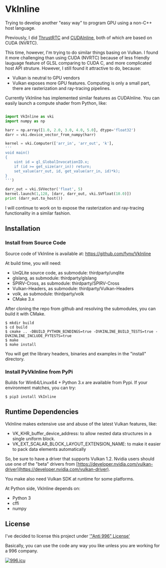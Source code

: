 # VkInline

Trying to develop another "easy way" to program GPU using a non-C++ host language.

Previously, I did [ThrustRTC](https://github.com/fynv/ThrustRTC) and [CUDAInline](https://github.com/fynv/CUDAInline),
both of which are based on CUDA (NVRTC). 

This time, however, I'm trying to do similar things basing on Vulkan. I found it more challenging than using CUDA (NVRTC) 
because of less friendly lauguage feature of GLSL comparing to CUDA C, and more complicated host API struture. 
However, I still found it attractive to do, because:

* Vulkan is neutral to GPU vendors
* Vulkan exposes more GPU features. Computing is only a small part, there are rasterization and ray-tracing pipelines.

Currently VkInline has implemented similar features as CUDAInline. You can easily launch a compute shader from Python, like:

```python

import VkInline as vki
import numpy as np

harr = np.array([1.0, 2.0, 3.0, 4.0, 5.0], dtype='float32')
darr = vki.device_vector_from_numpy(harr)

kernel = vki.Computer(['arr_in', 'arr_out', 'k'],
'''
void main()
{
    uint id = gl_GlobalInvocationID.x;
    if (id >= get_size(arr_in)) return;
    set_value(arr_out, id, get_value(arr_in, id)*k);
}
''')

darr_out = vki.SVVector('float', 5)
kernel.launch(1,128, [darr, darr_out, vki.SVFloat(10.0)])
print (darr_out.to_host())

```

I will continue to work on to expose the rasterization and ray-tracing functionality in a similar fashion.

## Installation

### Install from Source Code

Source code of VkInline is available at:
https://github.com/fynv/VkInline

At build time, you will need:
* UnQLite source code, as submodule: thirdparty/unqlite
* glslang, as submodule: thirdparty/glslang
* SPIRV-Cross, as submodule: thirdparty/SPIRV-Cross 
* Vulkan-Headers, as submodule: thirdparty/Vulkan-Headers
* volk, as submodule: thirdparty/volk
* CMake 3.x

After cloning the repo from github and resolving the submodules, you can build it
with CMake.

```
$ mkdir build
$ cd build
$ cmake .. -DBUILD_PYTHON_BINDINGS=true -DVKINLINE_BUILD_TESTS=true -DVKINLINE_INCLUDE_PYTESTS=true
$ make
$ make install
```
You will get the library headers, binaries and examples in the "install" directory.

### Install PyVkInline from PyPi

Builds for Win64/Linux64 + Python 3.x are available from Pypi. If your
environment matches, you can try:

```
$ pip3 install VkInline
```

## Runtime Dependencies

VkInline makes extensive use and abuse of the latest Vulkan features, like:
* VK_KHR_buffer_device_address: to allow nested data structures in a single uniform block.
* VK_EXT_SCALAR_BLOCK_LAYOUT_EXTENSION_NAME: to make it easier to pack data elements automatically

So, be sure to have a driver that supports Vulkan 1.2. Nvidia users should use one of the "beta" drivers from [https://developer.nvidia.com/vulkan-driver](https://developer.nvidia.com/vulkan-driver).

You make also need Vulkan SDK at runtime for some platforms.

At Python side, VkInline depends on:
* Python 3
* cffi
* numpy

## License 

I've decided to license this project under ['"Anti 996" License'](https://github.com/996icu/996.ICU/blob/master/LICENSE)

Basically, you can use the code any way you like unless you are working for a 996 company.

[![996.icu](https://img.shields.io/badge/link-996.icu-red.svg)](https://996.icu)


